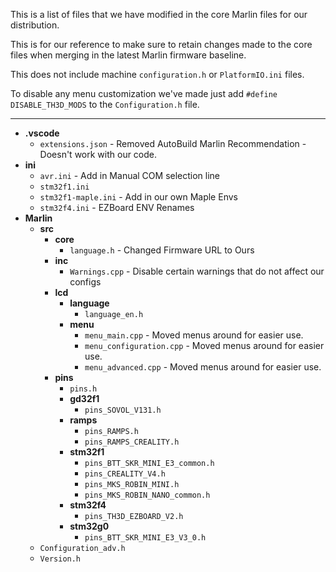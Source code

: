This is a list of files that we have modified in the core Marlin files for our distribution.

This is for our reference to make sure to retain changes made to the core files when merging in the latest Marlin firmware baseline.

This does not include machine `configuration.h` or `PlatformIO.ini` files.

To disable any menu customization we've made just add `#define DISABLE_TH3D_MODS` to the `Configuration.h` file.

----------

- **.vscode**
	- `extensions.json` - Removed AutoBuild Marlin Recommendation - Doesn't work with our code.
- **ini**
	- `avr.ini` - Add in Manual COM selection line
	- `stm32f1.ini`
	- `stm32f1-maple.ini` - Add in our own Maple Envs
	- `stm32f4.ini` - EZBoard ENV Renames
- **Marlin**
	- **src**
		- **core**
			- `language.h` - Changed Firmware URL to Ours
		- **inc**
			- `Warnings.cpp` - Disable certain warnings that do not affect our configs
		- **lcd**
			- **language**
				- `language_en.h`
			- **menu**
				- `menu_main.cpp` - Moved menus around for easier use.
				- `menu_configuration.cpp` - Moved menus around for easier use.
				- `menu_advanced.cpp` - Moved menus around for easier use.
		- **pins**
			- `pins.h`
			- **gd32f1**
				- `pins_SOVOL_V131.h`
			- **ramps**
				- `pins_RAMPS.h`
				- `pins_RAMPS_CREALITY.h`
			- **stm32f1**
				- `pins_BTT_SKR_MINI_E3_common.h`
				- `pins_CREALITY_V4.h`
				- `pins_MKS_ROBIN_MINI.h`
				- `pins_MKS_ROBIN_NANO_common.h`
			- **stm32f4**
				- `pins_TH3D_EZBOARD_V2.h`
			- **stm32g0**
				- `pins_BTT_SKR_MINI_E3_V3_0.h`
	- `Configuration_adv.h`
	- `Version.h`